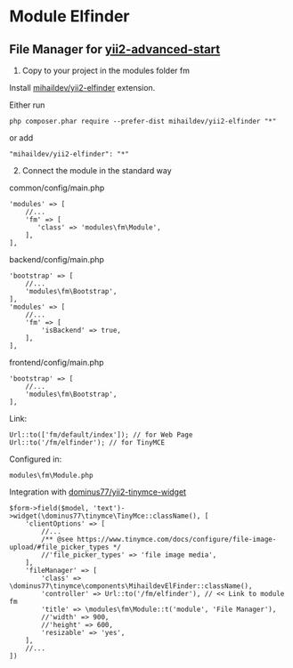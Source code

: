 Module Elfinder
===============================
File Manager for [yii2-advanced-start](https://github.com/Dominus77/yii2-advanced-start)
---

1. Copy to your project in the modules folder fm

Install [mihaildev/yii2-elfinder](https://github.com/MihailDev/yii2-elfinder) extension.

Either run
```
php composer.phar require --prefer-dist mihaildev/yii2-elfinder "*"
```
or add
```
"mihaildev/yii2-elfinder": "*"
```

2. Connect the module in the standard way

common/config/main.php
```
'modules' => [
    //...
    'fm' => [
       'class' => 'modules\fm\Module',
    ],
],
```
backend/config/main.php
```
'bootstrap' => [
    //...
    'modules\fm\Bootstrap',
],
'modules' => [
    //...
    'fm' => [
        'isBackend' => true,
    ],
],
```
frontend/config/main.php
```
'bootstrap' => [
    //...
    'modules\fm\Bootstrap',
],
```

Link:

```
Url::to(['fm/default/index']); // for Web Page
Url::to('/fm/elfinder'); // for TinyMCE
```

Configured in:
```
modules\fm\Module.php
```

Integration with [dominus77/yii2-tinymce-widget](https://github.com/Dominus77/yii2-tinymce-widget)

```
$form->field($model, 'text')->widget(\dominus77\tinymce\TinyMce::className(), [
    'clientOptions' => [
        //...
        /** @see https://www.tinymce.com/docs/configure/file-image-upload/#file_picker_types */
        //'file_picker_types' => 'file image media',
    ],
    'fileManager' => [
        'class' => \dominus77\tinymce\components\MihaildevElFinder::className(),
        'controller' => Url::to('/fm/elfinder'), // << Link to module fm
        'title' => \modules\fm\Module::t('module', 'File Manager'),
        //'width' => 900,
        //'height' => 600,
        'resizable' => 'yes',
    ],
    //...
])
```


